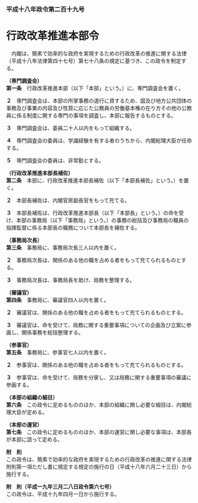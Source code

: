 ### 平成十八年政令第二百十九号  
# 行政改革推進本部令  
　内閣は、簡素で効率的な政府を実現するための行政改革の推進に関する法律（平成十八年法律第四十七号）第七十八条の規定に基づき、この政令を制定する。  
  
**（専門調査会）**  
**第一条**　行政改革推進本部（以下「本部」という。）に、専門調査会を置く。  
  
**２**　専門調査会は、本部の所掌事務の遂行に資するため、国及び地方公共団体の事務及び事業の内容及び性質に応じた公務員の労働基本権の在り方その他の公務員に係る制度に関する専門の事項を調査し、本部に報告するものとする。  
  
**３**　専門調査会は、委員二十人以内をもって組織する。  
  
**４**　専門調査会の委員は、学識経験を有する者のうちから、内閣総理大臣が任命する。  
  
**５**　専門調査会の委員は、非常勤とする。  
  
**（行政改革推進本部長補佐）**  
**第二条**　本部に、行政改革推進本部長補佐（以下「本部長補佐」という。）を置く。  
  
**２**　本部長補佐は、内閣官房副長官をもって充てる。  
  
**３**　本部長補佐は、行政改革推進本部長（以下「本部長」という。）の命を受け、本部の事務局（以下「事務局」という。）の事務の総括及び事務局の職員の指揮監督に係る本部長の職務について本部長を補佐する。  
  
**（事務局次長）**  
**第三条**　事務局に、事務局次長三人以内を置く。  
  
**２**　事務局次長は、関係のある他の職を占める者をもって充てられるものとする。  
  
**３**　事務局次長は、事務局長を助け、局務を整理する。  
  
**（審議官）**  
**第四条**　事務局に、審議官四人以内を置く。  
  
**２**　審議官は、関係のある他の職を占める者をもって充てられるものとする。  
  
**３**　審議官は、命を受けて、局務に関する重要事項についての企画及び立案に参画し、関係事務を総括整理する。  
  
**（参事官）**  
**第五条**　事務局に、参事官七人以内を置く。  
  
**２**　参事官は、関係のある他の職を占める者をもって充てられるものとする。  
  
**３**　参事官は、命を受けて、局務を分掌し、又は局務に関する重要事項の審議に参画する。  
  
**（本部の組織の細目）**  
**第六条**　この政令に定めるもののほか、本部の組織に関し必要な細目は、内閣総理大臣が定める。  
  
**（本部の運営）**  
**第七条**　この政令に定めるもののほか、本部の運営に関し必要な事項は、本部長が本部に諮って定める。  
  
**附　則**  
この政令は、簡素で効率的な政府を実現するための行政改革の推進に関する法律附則第一項ただし書に規定する規定の施行の日（平成十八年六月二十三日）から施行する。  
  
**附　則（平成一九年三月二八日政令第六七号）**  
この政令は、平成十九年四月一日から施行する。  
  
